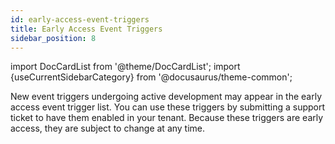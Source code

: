 ```yaml
---
id: early-access-event-triggers
title: Early Access Event Triggers
sidebar_position: 8
---
```


import DocCardList from '@theme/DocCardList';
import {useCurrentSidebarCategory} from '@docusaurus/theme-common';

New event triggers undergoing active development may appear in the early access event trigger list. You can use these triggers by submitting a support ticket to have them enabled in your tenant. Because these triggers are early access, they are subject to change at any time.

<DocCardList items={useCurrentSidebarCategory().items}/>